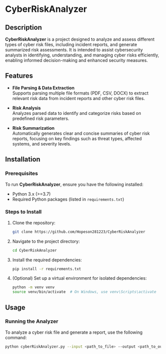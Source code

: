# CyberRiskAnalyzer

## Description
**CyberRiskAnalyzer** is a project designed to analyze and assess different types of cyber risk files, including incident reports, and generate summarized risk assessments. It is intended to assist cybersecurity analysts in identifying, understanding, and managing cyber risks efficiently, enabling informed decision-making and enhanced security measures.

## Features
- **File Parsing & Data Extraction**  
  Supports parsing multiple file formats (PDF, CSV, DOCX) to extract relevant risk data from incident reports and other cyber risk files.

- **Risk Analysis**  
  Analyzes parsed data to identify and categorize risks based on predefined risk parameters.

- **Risk Summarization**  
  Automatically generates clear and concise summaries of cyber risk reports, focusing on key findings such as threat types, affected systems, and severity levels.

## Installation

### Prerequisites
To run **CyberRiskAnalyzer**, ensure you have the following installed:

- Python 3.x (>=3.7)
- Required Python packages (listed in `requirements.txt`)

### Steps to Install
1. Clone the repository:
    ```bash
    git clone https://github.com/Hopeson281223/CyberRiskAnalyzer
    ```

2. Navigate to the project directory:
    ```bash
    cd CyberRiskAnalyzer
    ```

3. Install the required dependencies:
    ```bash
    pip install -r requirements.txt
    ```

4. (Optional) Set up a virtual environment for isolated dependencies:
    ```bash
    python -m venv venv
    source venv/bin/activate  # On Windows, use venv\Scripts\activate
    ```

## Usage

### Running the Analyzer
To analyze a cyber risk file and generate a report, use the following command:
```bash
python cyberRiskAnalyzer.py --input <path_to_file> --output <path_to_output_file> --format <output_format>

